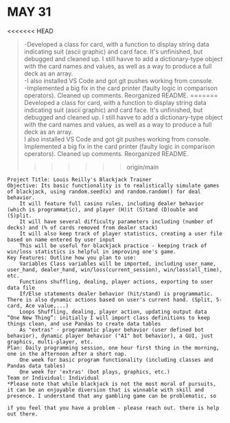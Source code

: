 
# MAY 31
<<<<<<< HEAD
> -Developed a class for card, with a function to display string data indicating suit (ascii graphic) and card face. It's unfinished, but debugged and cleaned up. I still havve to add a dictionary-type object with the card names and values, as well as a way to produce a full deck as an array.\
> -I also installed VS Code and got git pushes working from console.\
> -Implemented a big fix in the card printer (faulty logic in comparison operators). Cleaned up comments. Reorganized README.
=======
>Developed a class for card, with a function to display string data indicating suit (ascii graphic) and card face. It's unfinished, but debugged and cleaned up. I still havve to add a dictionary-type object with the card names and values, as well as a way to produce a full deck as an array.\
>I also installed VS Code and got git pushes working from console.
>Implemented a big fix in the card printer (faulty logic in comparison operators). Cleaned up comments. Reorganized README.
>>>>>>> origin/main
 





    Project Title: Louis Reilly's Blackjack Trainer
    Objective: Its basic functionality is to realistically simulate games of blackjack, using random.seed(x) and random.random() for deal behavior.
        It will feature full casino rules, including dealer behavior (which is programmatic), and player (H)it (S)tand (D)ouble and (S)plit.
        It will have several difficulty parameters including (number of decks) and (% of cards removed from dealer stack)
        It will also keep track of player statistics, creating a user file based on name entered by user input
        This will be useful for blackjack practice - keeping track of win/loss statistics is helpful in improving one's game.
    Key Features: Outline how you plan to use:
        Variables Class variables will be imported, including user_name, user_hand, dealer_hand, win/loss(current_session), win/loss(all_time), etc.
        Functions shuffling, dealing, player actions, exporting to user data file
        If/Else statements dealer behavior (hit/stand) is programmatic. There is also dynamic actions based on user's current hand. (Split, 5-card, Ace value,...)
        Loops Shuffling, dealing, player action, updating output data
    “One New Thing”: initially I will import class definitions to keep things clean, and use Pandas to create data tables
        As "extras" - programmatic player behavior (user defined bot behavior), dynamic player behavior ("AI" bot behavior), a GUI, just graphics, multi-player, etc.
    Plan: Daily programming session, one hour first thing in the morning, one in the afternoon after a short nap. 
        One week for basic program functionality (including classes and Pandas data tables)
        One week for 'extras' (bot plays, graphics, etc.)
    Team or Individual: Individual
    *Please note that while blackjack is not the most moral of pursuits, it can be an enjoyable diversion that is winnable with skill and presence. I understand that any gambling game can be problematic, so

    if you feel that you have a problem - please reach out. there is help out there.